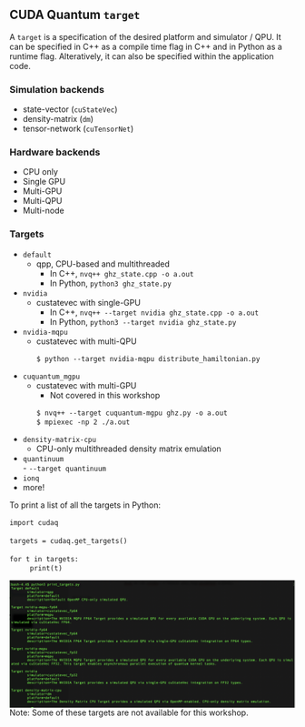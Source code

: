 ## CUDA Quantum `target` 
A `target` is a specification of the desired platform and simulator / QPU. It can be specified in C++ as a compile time flag in C++ and in Python as a runtime flag. Alteratively, it can also be specified within the application code. 

### Simulation backends
- state-vector (`cuStateVec`) 
- density-matrix (`dm`) 
- tensor-network (`cuTensorNet`)

### Hardware backends
- CPU only   
- Single GPU   
- Multi-GPU 
- Multi-QPU 
- Multi-node 

### Targets
- `default`
 	- qpp, CPU-based and multithreaded
        - In C++, `nvq++ ghz_state.cpp -o a.out`
        - In Python, `python3 ghz_state.py` 
- `nvidia` 
	- custatevec with single-GPU
        - In C++, `nvq++ --target nvidia ghz_state.cpp -o a.out`
        - In Python, `python3 --target nvidia ghz_state.py`  
- `nvidia-mqpu` 
	- custatevec with multi-QPU
        ```
        $ python --target nvidia-mqpu distribute_hamiltonian.py
        ```
- `cuquantum_mgpu` 
	- custatevec with multi-GPU
        - Not covered in this workshop
        ```
        $ nvq++ --target cuquantum-mgpu ghz.py -o a.out
        $ mpiexec -np 2 ./a.out
        ```
- `density-matrix-cpu` 
	- CPU-only multithreaded density matrix emulation
- `quantinuum` \
        - `--target quantinuum`
- `ionq` 
- more!

To print a list of all the targets in Python:

```
import cudaq

targets = cudaq.get_targets()

for t in targets:
     print(t)
```

<img src="target_list.png"
     alt="Targets"
     style="float: left; margin-right: 10px;" />

Note: Some of these targets are not available for this workshop. 



